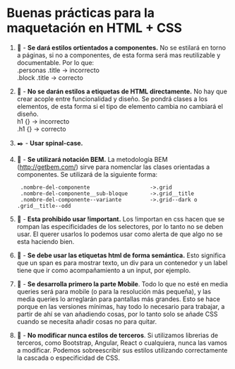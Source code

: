 # Buenas prácticas para la maquetación en HTML + CSS

1. :bento: - **Se dará estilos ortientados a componentes.** No se estilará en torno a páginas, si no a componentes, de esta forma será mas reutilizable y documentable. Por lo que:  
    .personas .title -> incorrecto  
    .block .title       -> correcto

1. :nail_care: - **No se darán estilos a etiquetas de HTML directamente.** No hay que crear acople entre funcionalidad y diseño. Se pondrá clases a los elementos, de esta forma si el tipo de elemento cambia no cambiará el diseño.  
    h1 {} -> incorrecto  
    .h1 {} -> correcto

1. :black_nib: - **Usar spinal-case.** 

1. :closed_book: -  **Se utilizará notación BEM.** La metodología BEM (http://getbem.com/) sirve para nomenclar las clases orientadas a componentes. Se utilizará de la siguiente forma:

        .nombre-del-componente                   ->.grid
        .nombre-del-componente__sub-bloque       ->.grid__title
        .nombre-del-componente--variante         ->.grid--dark o .grid__title--odd

1. :no_entry_sign: - **Esta prohibido usar !important.** Los !importan en css hacen que se rompan las especificidades de los selectores, por lo tanto no se deben usar. El querer usarlos lo podemos usar como alerta de que algo no se esta haciendo bien.

1. :newspaper: -  **Se debe usar las etiquetas html de forma semántica.** Esto significa que un span es para mostrar texto, un div para un contenedor y un label tiene que ir como acompañamiento a un input, por ejemplo. 

1. :iphone: - **Se desarrolla primero la parte Mobile**. Todo lo que no esté en media queries será para mobile (o para la resolución más pequeña), y las media queries lo arreglarán para pantallas más grandes. Esto se hace porque en las versiones mínimas, hay todo lo necesario para trabajar, a partir de ahí se van añadiendo cosas, por lo tanto solo se añade CSS cuando se necesita añadir cosas no para quitar.

1. :construction_worker: - **No modificar nunca estilos de terceros**. Si utilizamos librerias de terceros, como Bootstrap, Angular, React o cualquiera, nunca las vamos a modificar. Podemos sobreescribir sus estilos utilizando correctamente la cascada o especificidad de CSS.
